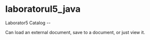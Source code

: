 # laboratorul5_java
Laborator5
Catalog -- 

Can load an external document, save to a document, or just view it.

